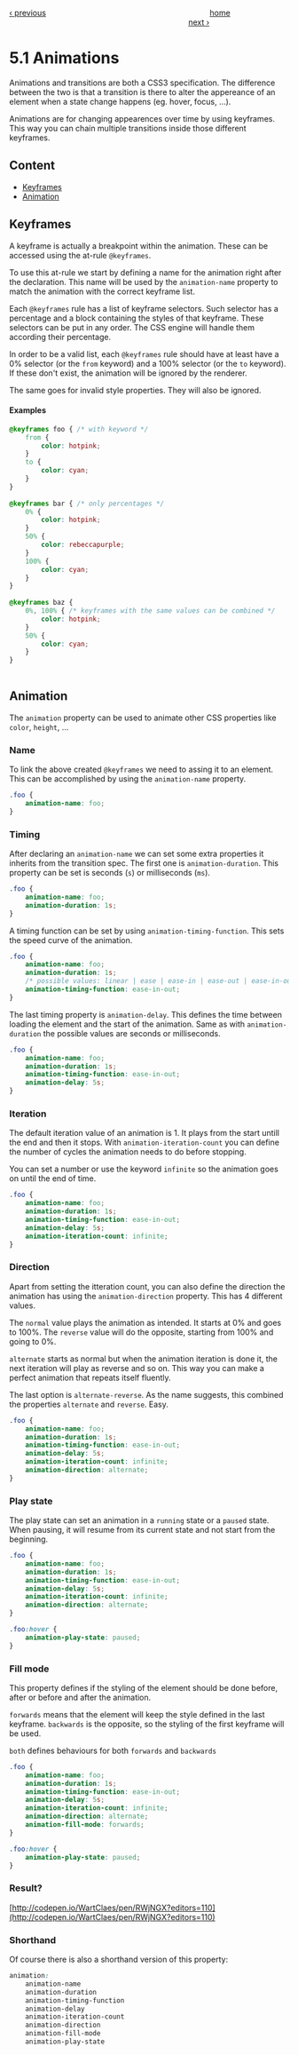 [‹ previous](../Chapter%204:%20Responsive%20Grid/4.3%20Responsive%20Grid.md)
&nbsp;&nbsp;&nbsp;&nbsp;&nbsp;&nbsp;&nbsp;&nbsp;&nbsp;&nbsp;&nbsp;&nbsp;&nbsp;&nbsp;&nbsp;&nbsp;&nbsp;&nbsp;&nbsp;&nbsp;&nbsp;&nbsp;&nbsp;&nbsp;&nbsp;&nbsp;&nbsp;&nbsp;&nbsp;&nbsp;&nbsp;&nbsp;&nbsp;&nbsp;&nbsp;&nbsp;&nbsp;&nbsp;&nbsp;&nbsp;&nbsp;&nbsp;&nbsp;&nbsp;&nbsp;&nbsp;&nbsp;&nbsp;&nbsp;&nbsp;&nbsp;&nbsp;&nbsp;&nbsp;&nbsp;&nbsp;&nbsp;&nbsp;&nbsp;&nbsp;&nbsp;&nbsp;&nbsp;&nbsp;&nbsp;&nbsp;&nbsp;&nbsp;&nbsp;&nbsp;&nbsp;&nbsp;&nbsp;
[home](../../README.md)
&nbsp;&nbsp;&nbsp;&nbsp;&nbsp;&nbsp;&nbsp;&nbsp;&nbsp;&nbsp;&nbsp;&nbsp;&nbsp;&nbsp;&nbsp;&nbsp;&nbsp;&nbsp;&nbsp;&nbsp;&nbsp;&nbsp;&nbsp;&nbsp;&nbsp;&nbsp;&nbsp;&nbsp;&nbsp;&nbsp;&nbsp;&nbsp;&nbsp;&nbsp;&nbsp;&nbsp;&nbsp;&nbsp;&nbsp;&nbsp;&nbsp;&nbsp;&nbsp;&nbsp;&nbsp;&nbsp;&nbsp;&nbsp;&nbsp;&nbsp;&nbsp;&nbsp;&nbsp;&nbsp;&nbsp;&nbsp;&nbsp;&nbsp;&nbsp;&nbsp;&nbsp;&nbsp;&nbsp;&nbsp;&nbsp;&nbsp;&nbsp;&nbsp;&nbsp;&nbsp;&nbsp;&nbsp;&nbsp;&nbsp;&nbsp;&nbsp;&nbsp;&nbsp;&nbsp;&nbsp;&nbsp;
[next ›](../Chapter%205:%20Animations%20and%20Transitions/5.2%20Transitions.md)

# 5.1 Animations

Animations and transitions are both a CSS3 specification. The difference between the two is that a transition is there to alter the appereance of an element when a state change happens (eg. hover, focus, ...). 

Animations are for changing appearences over time by using keyframes. This way you can chain multiple transitions inside those different keyframes. 

## Content

- [Keyframes](#keyframes)
- [Animation](#animation)


## Keyframes
 
A keyframe is actually a breakpoint within the animation. These can be accessed using the at-rule `@keyframes`.
 
To use this at-rule we start by defining a name for the animation right after the declaration. This name will be used by the `animation-name` property to match the animation with the correct keyframe list.
 
Each `@keyframes` rule has a list of keyframe selectors. Such selector has a percentage and a block containing the styles of that keyframe. These selectors can be put in any order. The CSS engine will handle them according their percentage.
 
In order to be a valid list, each `@keyframes` rule should have at least have a 0% selector (or the `from` keyword) and a 100% selector (or the `to` keyword). If these don't exist, the animation will be ignored by the renderer.
 
The same goes for invalid style properties. They will also be ignored.
 
#### Examples

```css
@keyframes foo { /* with keyword */
	from {
		color: hotpink;
	}
	to {
		color: cyan;
	}
}
 
@keyframes bar { /* only percentages */
	0% {
		color: hotpink;
	}
	50% { 
		color: rebeccapurple;
	}
	100% {
		color: cyan;
	}
}
 
@keyframes baz {
	0%, 100% { /* keyframes with the same values can be combined */
		color: hotpink;
	}
	50% { 
		color: cyan;
	}
}
 
``` 


## Animation

The `animation` property can be used to animate other CSS properties like `color`, `height`, ...

### Name

To link the above created `@keyframes` we need to assing it to an element. This can be accomplished by using the `animation-name` property. 

```css
.foo {
	animation-name: foo;
}
``` 

### Timing

After declaring an `animation-name` we can set some extra properties it inherits from the transition spec.
The first one is `animation-duration`. This property can be set is seconds (`s`) or milliseconds (`ms`). 

```css
.foo {
	animation-name: foo;
	animation-duration: 1s;
}
``` 

A timing function can be set by using `animation-timing-function`. This sets the speed curve of the animation.

```css
.foo {
	animation-name: foo;
	animation-duration: 1s;
	/* possible values: linear | ease | ease-in | ease-out | ease-in-out | cubic-bezier(n,n,n,n) | initial | inherit */
	animation-timing-function: ease-in-out;
}
``` 

The last timing property is `animation-delay`.  This defines the time between loading the element and the start of the animation.
Same as with `animation-duration` the possible values are seconds or milliseconds.  

```css
.foo {
	animation-name: foo;
	animation-duration: 1s;
	animation-timing-function: ease-in-out;
	animation-delay: 5s;
}
```

### Iteration

The default iteration value of an animation is 1. It plays from the start untill the end and then it stops.
With `animation-iteration-count` you can define the number of cycles the animation needs to do before stopping.

You can set a number or use the keyword `infinite` so the animation goes on until the end of time.

```css
.foo {
	animation-name: foo;
	animation-duration: 1s;
	animation-timing-function: ease-in-out;
	animation-delay: 5s;
	animation-iteration-count: infinite;
}
```

### Direction

Apart from setting the itteration count, you can also define the direction the animation has using the `animation-direction` property. This has 4 different values.

The `normal` value plays the animation as intended. It starts at 0% and goes to 100%. The `reverse` value will do the opposite, starting from 100% and going to 0%.

`alternate` starts as normal but when the animation iteration is done it, the next iteration will play as reverse and so on. This way you can make a perfect animation that repeats itself fluently.

The last option is `alternate-reverse`. As the name suggests, this combined the properties `alternate` and `reverse`. Easy.  

```css
.foo {
	animation-name: foo;
	animation-duration: 1s;
	animation-timing-function: ease-in-out;
	animation-delay: 5s;
	animation-iteration-count: infinite;
	animation-direction: alternate;
}
```

### Play state

The play state can set an animation in a `running` state or a `paused` state.
When pausing, it will resume from its current state and not start from the beginning. 

```css
.foo {
	animation-name: foo;
	animation-duration: 1s;
	animation-timing-function: ease-in-out;
	animation-delay: 5s;
	animation-iteration-count: infinite;
	animation-direction: alternate;
}

.foo:hover {
	animation-play-state: paused;
}
```

### Fill mode

This property defines if the styling of the element should be done before, after or before and after the animation.

`forwards` means that the element will keep the style defined in the last keyframe.
`backwards` is the opposite, so the styling of the first keyframe will be used.

`both` defines behaviours for both `forwards` and `backwards` 

```css
.foo {
	animation-name: foo;
	animation-duration: 1s;
	animation-timing-function: ease-in-out;
	animation-delay: 5s;
	animation-iteration-count: infinite;
	animation-direction: alternate;
	animation-fill-mode: forwards;
}

.foo:hover {
	animation-play-state: paused;
}
```

### Result? 

[http://codepen.io/WartClaes/pen/RWjNGX?editors=110](http://codepen.io/WartClaes/pen/RWjNGX?editors=110)

### Shorthand

Of course there is also a shorthand version of this property:

```css
animation: 
	animation-name 
	animation-duration
	animation-timing-function
	animation-delay
	animation-iteration-count
	animation-direction
	animation-fill-mode
	animation-play-state
```